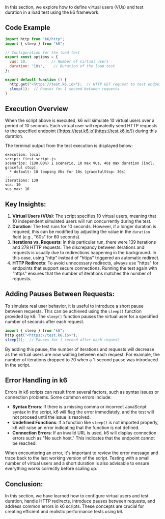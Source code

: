 In this section, we explore how to define virtual users (VUs) and test duration in a load test using the k6 framework.

## Code Example

```javascript
import http from "k6/http";
import { sleep } from "k6";

// Configuration for the load test
export const options = {
  vus: 10,           // Number of virtual users
  duration: "10s",    // Duration of the load test
};

export default function () {
  http.get("<https://test.k6.io>");  // HTTP GET request to test endpoint
  sleep(1);  // Pauses for 1 second between requests
}
```

## Execution Overview

When the script above is executed, k6 will simulate 10 virtual users over a period of 10 seconds. Each virtual user will repeatedly send HTTP requests to the specified endpoint ([https://test.k6.io](https://test.k6.io/)) during this duration.

The terminal output from the test execution is displayed below:

```
execution: local
script: first-script.js
scenarios: (100.00%) 1 scenario, 10 max VUs, 40s max duration (incl. graceful stop):
  * default: 10 looping VUs for 10s (gracefulStop: 30s)
...
iterations: 139
vus: 10
vus_max: 10
```

## Key Insights:

1. **Virtual Users (VUs)**: The script specifies 10 virtual users, meaning that 10 independent simulated users will run concurrently during the test.
2. **Duration**: The test runs for 10 seconds. However, if a longer duration is required, this can be modified by adjusting the value in the `duration` field (e.g., "60s" for 60 seconds).
3. **Iterations vs. Requests**: In this particular run, there were 139 iterations and 278 HTTP requests. The discrepancy between iterations and requests is usually due to redirections happening in the background. In this case, using "http" instead of "https" triggered an automatic redirect.
4. **HTTP Redirects**: To avoid unnecessary redirects, always use "https" for endpoints that support secure connections. Running the test again with "https" ensures that the number of iterations matches the number of requests.

## Adding Pauses Between Requests:

To simulate real user behavior, it is useful to introduce a short pause between requests. This can be achieved using the `sleep()` function provided by k6. The `sleep()` function pauses the virtual user for a specified number of seconds after each request.

```javascript
import { sleep } from "k6";
http.get("<https://test.k6.io>");
sleep(1);  // Pauses for 1 second after each request
```

By adding this pause, the number of iterations and requests will decrease as the virtual users are now waiting between each request. For example, the number of iterations dropped to 70 when a 1-second pause was introduced in the script.

## Error Handling in k6

Errors in k6 scripts can result from several factors, such as syntax issues or connection problems. Some common errors include:

- **Syntax Errors**: If there is a missing comma or incorrect JavaScript syntax in the script, k6 will flag the error immediately, and the test will not proceed until the issue is resolved.
- **Undefined Functions**: If a function like `sleep()` is not imported properly, k6 will raise an error indicating that the function is not defined.
- **Connection Errors**: If an invalid URL is used, k6 will display connection errors such as "No such host." This indicates that the endpoint cannot be reached.

When encountering an error, it's important to review the error message and trace back to the last working version of the script. Testing with a small number of virtual users and a short duration is also advisable to ensure everything works correctly before scaling up.

## Conclusion:

In this section, we have learned how to configure virtual users and test duration, handle HTTP redirects, introduce pauses between requests, and address common errors in k6 scripts. These concepts are crucial for creating efficient and realistic performance tests using k6.